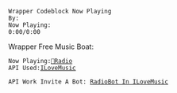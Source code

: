 ```
Wrapper Codeblock Now Playing
By:
Now Playing: 
0:00/0:00
```
Wrapper Free Music Boat:

`
Now Playing:
`[`🎵Radio`](http://ilovemusic.eu)          
`API Used:`[`ILoveMusic`](http://ilovemusic.eu)

`API Work Invite A Bot: `[`RadioBot In ILoveMusic`](http://github.com/iloveradiobot)
